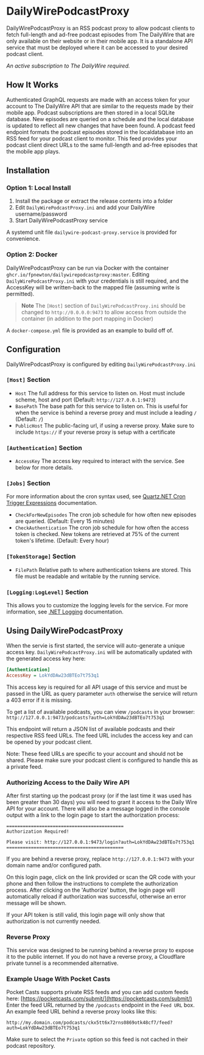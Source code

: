 # DailyWirePodcastProxy

DailyWirePodcastProxy is an RSS podcast proxy to allow podcast clients to fetch full-length and ad-free podcast episodes from The DailyWire that are only available on their website or in their mobile app.
It is a standalone API service that must be deployed where it can be accessed to your desired podcast client.


*An active subscription to The DailyWire required.*

## How It Works
Authenticated GraphQL requests are made with an access token for your account to The DailyWire API that are similar to the requests made by their mobile app.
Podcast subscriptions are then stored in a local SQLite database.
New episodes are queried on a schedule and the local database is updated to reflect all new changes that have been found.
A podcast feed endpoint formats the podcast episodes stored in the localdatabase into an RSS feed for your podcast client to monitor.
This feed provides your podcast client direct URLs to the same full-length and ad-free episodes that the mobile app plays.

## Installation
### Option 1: Local Install
1. Install the package or extract the release contents into a folder
2. Edit `DailyWirePodcastProxy.ini` and add your DailyWire username/password
3. Start DailyWirePodcastProxy service

A systemd unit file `dailywire-podcast-proxy.service` is provided for convenience.

### Option 2: Docker
DailyWirePodcastProxy can be run via Docker with the container `ghcr.io/fpnewton/dailywirepodcastproxy:master`. Editing `DailyWirePodcastProxy.ini` with your credentials is still required, and the AccessKey will be written-back to the mapped file (assuming write is permitted).

> **Note**
> The `[Host]` section of `DailyWirePodcastProxy.ini` should be changed to `http://0.0.0.0:9473` to allow access from outside the container (in addition to the port mapping in Docker)

A `docker-compose.yml` file is provided as an example to build off of. 

## Configuration
DailyWirePodcastProxy is configured by editing `DailyWirePodcastProxy.ini`

### `[Host]` Section
* `Host` The full address for this service to listen on. Host must include scheme, host and port (Default: `http://127.0.0.1:9473`)
* `BasePath` The base path for this service to listen on. This is useful for when the service is behind a reverse proxy and must include a leading `/` (Default: `/`)
* `PublicHost` The public-facing url, if using a reverse proxy. Make sure to include `https://` if your reverse proxy is setup with a certificate

### `[Authentication]` Section
* `AccessKey` The access key required to interact with the service. See below for more details. 

### `[Jobs]` Section
For more information about the cron syntax used, see [Quartz.NET Cron Trigger Expressions](https://www.quartz-scheduler.net/documentation/quartz-3.x/tutorial/crontriggers.html) documentation.
* `CheckForNewEpisodes` The cron job schedule for how often new episodes are queried. (Default: Every 15 minutes)
* `CheckAuthentication` The cron job schedule for how often the access token is checked. New tokens are retrieved at 75% of the current token's lifetime. (Default: Every hour)

### `[TokenStorage]` Section
* `FilePath` Relative path to where authentication tokens are stored. This file must be readable and writable by the running service.

### `[Logging:LogLevel]` Section
This allows you to customize the logging levels for the service. For more information, see [.NET Logging](https://learn.microsoft.com/en-us/aspnet/core/fundamentals/logging/?view=aspnetcore-6.0#configure-logging) documentation.

## Using DailyWirePodcastProxy
When the servie is first started, the service will auto-generate a unique access key.
`DailyWirePodcastProxy.ini` will be automatically updated with the generated access key here:
```ini
[Authentication]
AccessKey = LokYdDAw23dBTEo7t753q1
```

This access key is required for all API usage of this service and must be passed in the URL as query parameter `auth` otherwise the service will return a 403 error if it is missing.


To get a list of available podcasts, you can view `/podcasts` in your browser:
`http://127.0.0.1:9473/podcasts?auth=LokYdDAw23dBTEo7t753q1`

This endpoint will return a JSON list of available podcasts and their respective RSS feed URLs.
The feed URL includes the access key and can be opened by your podcast client.

Note: These feed URLs are specific to your account and should not be shared.
Please make sure your podcast client is configured to handle this as a private feed.

### Authorizing Access to the Daily Wire API
After first starting up the podcast proxy (or if the last time it was used has been greater than 30 days) you will need to grant it access to the Daily Wire API for your account.
There will also be a message logged in the console output with a link to the login page to start the authorization process:
```
===========================================
Authorization Required!

Please visit: http://127.0.0.1:9473/login?auth=LokYdDAw23dBTEo7t753q1
===========================================
```
If you are behind a reverse proxy, replace `http://127.0.0.1:9473` with your domain name and/or configured path.

On this login page, click on the link provided or scan the QR code with your phone and then follow the instructions to complete the authorization process.
After clicking on the 'Authorize' button, the login page will automatically reload if authorization was successful, otherwise an error message will be shown.

If your API token is still valid, this login page will only show that authorization is not currently needed.

### Reverse Proxy
This service was designed to be running behind a reverse proxy to expose it to the public internet.
If you do not have a reverse proxy, a Cloudflare private tunnel is a recommended alternative.

### Example Usage With Pocket Casts
Pocket Casts supports private RSS feeds and you can add custom feeds here: [https://pocketcasts.com/submit/](https://pocketcasts.com/submit/)
Enter the feed URL returned by the `/podcasts` endpoint in the `Feed URL` box. An example feed URL behind a reverse proxy looks like this:
```
http://my.domain.com/podcasts/ckx5tt6x72rns0869otk48cf7/feed?auth=LokYdDAw23dBTEo7t753q1
```
Make sure to select the `Private` option so this feed is not cached in their podcast repository.
